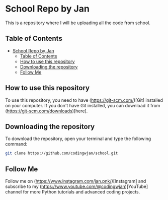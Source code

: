 # School Repo by Jan
This is a repository where I will be uploading all the code from school.
## Table of Contents
- [School Repo by Jan](#school-repo-by-jan)
  - [Table of Contents](#table-of-contents)
  - [How to use this repository](#how-to-use-this-repository)
  - [Downloading the repository](#downloading-the-repository)
  - [Follow Me](#follow-me)
## How to use this repository
To use this repository, you need to have (https://git-scm.com/)[Git] installed on your computer. If you don't have Git installed, you can download it from (https://git-scm.com/downloads)[here].
## Downloading the repository
To download the repository, open your terminal and type the following command:
```bash
git clone https://github.com/codingwjan/school.git
```
## Follow Me
Follow me on (https://www.instagram.com/jan.pnk/)[Instagram] and subscribe to my (https://www.youtube.com/@codingwjan)[YouTube] channel for more Python
tutorials and advanced coding projects.

[README.md]: README.md
